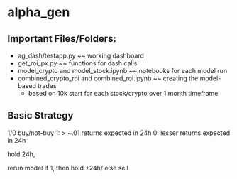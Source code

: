 # alpha_gen

## Important Files/Folders:

- ag_dash/testapp.py ~~ working dashboard
- get_roi_px.py ~~ functions for dash calls
- model_crypto and model_stock.ipynb ~~ notebooks for each model run
- combined_crypto_roi and combined_roi.ipynb ~~ creating the model-based trades 
    - based on 10k start for each stock/crypto over 1 month timeframe



## Basic Strategy
1/0 
buy/not-buy
1: > ~.01 returns expected in 24h
0: lesser returns expected in 24h


hold 24h, 

rerun model
if 1, then hold +24h/ else sell


